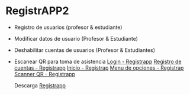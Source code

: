 # RegistrAPP2
* Registro de usuarios (profesor & estudiante)
* Modificar datos de usuario (Profesor & Estudiante)
* Deshabilitar cuentas de usuarios (Profesor & Estudiantes)
* Escanear QR para toma de asistencia
  [Login - Registrapp](blob:https://web.whatsapp.com/5871986f-f23e-438a-bd69-7dcdb15147d8)
  [Registro de cuentas - Registrapp](blob:https://web.whatsapp.com/9b082d4b-b84c-4263-a18c-829b72345304)
  [Inicio - Registrap](blob:https://web.whatsapp.com/88f74400-043a-4c20-b786-1a6ec35dd2e0)
  [Menu de opciones - Registrap](blob:https://web.whatsapp.com/ccc6ed6c-a7bd-4909-a382-a5e20ad06f24)
  [Scanner QR - Registrapp](blob:https://web.whatsapp.com/099bbdcc-438c-414f-8fc4-0cab3b345e3b)

  Descarga [Registrapp](https://github.com/GiovanniBarra/RegistrAPP2/releases/tag/APK-registrapp)
